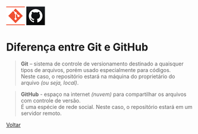 ![Logo do Git](./../Imagens/icoGit.png) ![Logo do GitHub](./../Imagens/icoGitHub.png)
# Diferença entre Git e GitHub  

>**Git** – sistema de controle de versionamento destinado a quaisquer tipos de arquivos, porém usado especialmente para códigos.  
Neste caso, o repositório estará na máquina do proprietário do arquivo *(ou seja, local)*.  
 
>**GitHub** - espaço na internet *(nuvem)* para compartilhar os arquivos com controle de versão.  
É uma espécie de rede social. Neste caso, o repositório estará em um servidor remoto.  

[Voltar](./../README.md)
